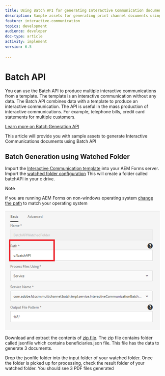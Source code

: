 ```yaml
---
title: Using Batch API for generating Interactive Communication documents
description: Sample assets for generating print channel documents using batch API
feature: interactive-communication
topics: development
audience: developer
doc-type: article
activity: implement
version: 6.5

---
```


# Batch API

You can use the Batch API to produce multiple interactive communications from a template. The template is an interactive communication without any data. The Batch API combines data with a template to produce an interactive communication. The API is useful in the mass production of interactive communications. For example, telephone bills, credit card statements for multiple customers.

 [Learn more on Batch Generation API](https://docs.adobe.com/content/help/en/experience-manager-65/forms/interactive-communications/generate-multiple-interactive-communication-using-batch-api.html)

 This article will provide you with sample assets to generate Interactive Communications documents using Batch API

## Batch Generation using Watched Folder

Import the [Interactive Communication template](assets/Beneficiaries-confirmation.zip) into your AEM Forms server. 
Import the [watched folder configuration](assets/batch-generation-api.zip) This will create a folder called batchAPI in your c drive.

>[!NOTE]
if you are running AEM Forms on non-windows operating system [change the path](http://localhost:4502/libs/fd/core/WatchfolderUI/content/ConfigureWatchfolder.html?curr_service=_editWatchfolder&name=BatchAPIWatchedFolder&path=c:\batchAPI) to match your operating system

![path](assets/watched-folder-batch-api-basic.PNG)

Download and extract the contents of [zip file](assets/jsonfile.zip). The zip file contains folder called jsonfile which contains beneficiaries.json file. This file has the data to generate 3 documents.

Drop the jsonfile folder into the input folder of your watched folder. 
Once the folder is picked up for processing, check the result folder of your watched folder. You should see 3 PDF files generated


